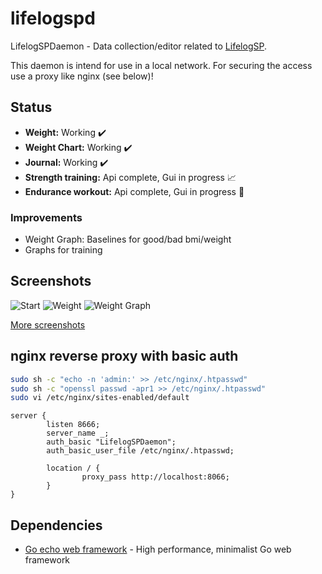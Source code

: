 # lifelogspd

LifelogSPDaemon - Data collection/editor related to [LifelogSP](https://github.com/spech66/lifelogsp).

This daemon is intend for use in a local network. For securing the access use a proxy like nginx (see below)!

## Status

* **Weight:** Working :heavy_check_mark:
* **Weight Chart:** Working :heavy_check_mark:
* **Journal:** Working :heavy_check_mark:
* **Strength training:**  Api complete, Gui in progress :chart_with_upwards_trend:
* **Endurance workout:** Api complete, Gui in progress :construction:

### Improvements

* Weight Graph: Baselines for good/bad bmi/weight
* Graphs for training

## Screenshots

![Start](https://raw.githubusercontent.com/spech66/lifelogspd/master/_screenshots/001_start.png "Start")
![Weight](https://raw.githubusercontent.com/spech66/lifelogspd/master/_screenshots/002_weight_01.png "Weight")
![Weight Graph](https://raw.githubusercontent.com/spech66/lifelogspd/master/_screenshots/002_weight_02.png "Weight Graph")

[More screenshots](https://github.com/spech66/lifelogspd/tree/master/_screenshots)

## nginx reverse proxy with basic auth

```bash
sudo sh -c "echo -n 'admin:' >> /etc/nginx/.htpasswd"
sudo sh -c "openssl passwd -apr1 >> /etc/nginx/.htpasswd"
sudo vi /etc/nginx/sites-enabled/default
```

```nginx
server {
        listen 8666;
        server_name _;
        auth_basic "LifelogSPDaemon";
        auth_basic_user_file /etc/nginx/.htpasswd;

        location / {
                proxy_pass http://localhost:8066;
        }
}
```

## Dependencies

* [Go echo web framework](github.com/labstack/echo) - High performance, minimalist Go web framework
